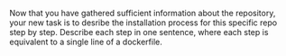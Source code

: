 Now that you have gathered sufficient information about the repository, your new task is to desribe the installation process for this specific repo step by step.
Describe each step in one sentence, where each step is equivalent to a single line of a dockerfile.